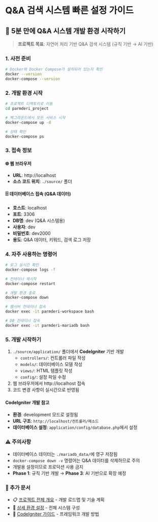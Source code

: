 # Q&A 검색 시스템 빠른 설정 가이드

## 🚀 5분 만에 Q&A 시스템 개발 환경 시작하기

> **프로젝트 목표**: 자연어 처리 기반 Q&A 검색 시스템 (규칙 기반 → AI 기반)

### 1. 사전 준비
```bash
# Docker와 Docker Compose가 설치되어 있는지 확인
docker --version
docker-compose --version
```

### 2. 개발 환경 시작
```bash
# 프로젝트 디렉토리로 이동
cd parmderi_project

# 백그라운드에서 모든 서비스 시작
docker-compose up -d

# 상태 확인
docker-compose ps
```

### 3. 접속 정보

#### 🌐 웹 브라우저
- **URL**: http://localhost
- **소스 코드 위치**: `./source/` 폴더

#### 🗄️ 데이터베이스 접속 (Q&A 데이터)
- **호스트**: localhost
- **포트**: 3306
- **DB명**: dev (Q&A 시스템용)
- **사용자**: dev
- **비밀번호**: dev2000
- **용도**: Q&A 데이터, 키워드, 검색 로그 저장

### 4. 자주 사용하는 명령어

```bash
# 로그 실시간 확인
docker-compose logs -f

# 컨테이너 재시작
docker-compose restart

# 개발 환경 종료
docker-compose down

# 웹서버 컨테이너 접속
docker exec -it parmderi-workspace bash

# DB 컨테이너 접속
docker exec -it parmderi-mariadb bash
```

### 5. 개발 시작하기

1. `./source/application/` 폴더에서 **CodeIgniter** 기반 개발
   - `controllers/`: 컨트롤러 파일 작성
   - `models/`: 데이터베이스 모델 작성  
   - `views/`: HTML 템플릿 작성
   - `config/`: 설정 파일 수정
2. 웹 브라우저에서 http://localhost 접속
3. 코드 변경 사항이 실시간으로 반영됨

#### CodeIgniter 개발 참고
- **환경**: development 모드로 설정됨
- **URL 구조**: `http://localhost/컨트롤러/메소드`
- **데이터베이스 설정**: `application/config/database.php`에서 설정

### ⚠️ 주의사항
- 데이터베이스 데이터는 `./mariadb_data/`에 영구 저장됨
- `docker-compose down -v` 명령어는 Q&A 데이터를 삭제하므로 주의
- 개발용 설정이므로 프로덕션 사용 금지
- **Phase 1**: 규칙 기반 개발 → **Phase 3**: AI 기반으로 확장 예정

### 📖 추가 문서
- 📋 [프로젝트 전체 개요](./project-overview.md) - 개발 로드맵 및 기술 계획
- 🔧 [상세 환경 설정](./development-environment.md) - 전체 시스템 구성
- 🎯 [CodeIgniter 가이드](./codeigniter-guide.md) - 프레임워크 개발 방법 